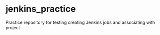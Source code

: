 # jenkins_practice
Practice repository for testing creating Jenkins jobs and associating with project
